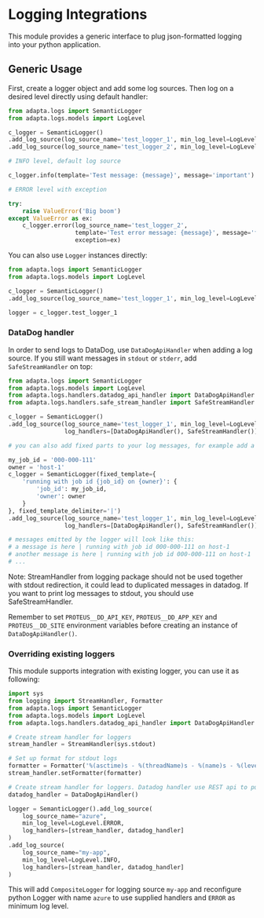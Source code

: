 # Logging Integrations

This module provides a generic interface to plug json-formatted logging into your python application.

## Generic Usage

First, create a logger object and add some log sources. Then log on a desired level directly using default handler:

```python
from adapta.logs import SemanticLogger
from adapta.logs.models import LogLevel

c_logger = SemanticLogger()
.add_log_source(log_source_name='test_logger_1', min_log_level=LogLevel.INFO, is_default=True)
.add_log_source(log_source_name='test_logger_2', min_log_level=LogLevel.ERROR)

# INFO level, default log source

c_logger.info(template='Test message: {message}', message='important')

# ERROR level with exception

try:
    raise ValueError('Big boom')
except ValueError as ex:
    c_logger.error(log_source_name='test_logger_2',
                   template='Test error message: {message}', message='failure',
                   exception=ex)
```

You can also use `Logger` instances directly:

```python
from adapta.logs import SemanticLogger
from adapta.logs.models import LogLevel

c_logger = SemanticLogger()
.add_log_source(log_source_name='test_logger_1', min_log_level=LogLevel.INFO, is_default=True)

logger = c_logger.test_logger_1
```

### DataDog handler

In order to send logs to DataDog, use `DataDogApiHandler` when adding a log source. If you still want messages
in `stdout` or `stderr`, add `SafeStreamHandler` on top:

```python
from adapta.logs import SemanticLogger
from adapta.logs.models import LogLevel
from adapta.logs.handlers.datadog_api_handler import DataDogApiHandler
from adapta.logs.handlers.safe_stream_handler import SafeStreamHandler

c_logger = SemanticLogger()
.add_log_source(log_source_name='test_logger_1', min_log_level=LogLevel.INFO,
                log_handlers=[DataDogApiHandler(), SafeStreamHandler()], is_default=True)

# you can also add fixed parts to your log messages, for example add a job execution id:

my_job_id = '000-000-111'
owner = 'host-1'
c_logger = SemanticLogger(fixed_template={
    'running with job id {job_id} on {owner}': {
        'job_id': my_job_id,
        'owner': owner
    }
}, fixed_template_delimiter='|')
.add_log_source(log_source_name='test_logger_1', min_log_level=LogLevel.INFO,
                log_handlers=[DataDogApiHandler(), SafeStreamHandler()], is_default=True)

# messages emitted by the logger will look like this:
# a message is here | running with job id 000-000-111 on host-1
# another message is here | running with job id 000-000-111 on host-1
# ...
```

Note: StreamHandler from logging package should not be used together with stdout redirection, it could lead
to duplicated messages in datadog. If you want to print log messages to stdout, you should use SafeStreamHandler.

Remember to set `PROTEUS__DD_API_KEY`, `PROTEUS__DD_APP_KEY` and `PROTEUS__DD_SITE` environment variables before creating an instance
of `DataDogApiHandler()`.

### Overriding existing loggers
This module supports integration with existing logger, you can use it as following:

```python
import sys
from logging import StreamHandler, Formatter
from adapta.logs import SemanticLogger
from adapta.logs.models import LogLevel
from adapta.logs.handlers.datadog_api_handler import DataDogApiHandler

# Create stream handler for loggers
stream_handler = StreamHandler(sys.stdout)

# Set up format for stdout logs
formatter = Formatter('%(asctime)s - %(threadName)s - %(name)s - %(levelname)s - %(message)s')
stream_handler.setFormatter(formatter)

# Create stream handler for loggers. Datadog handler use REST api to push log messages, so it do not need a formatter
datadog_handler = DataDogApiHandler()

logger = SemanticLogger().add_log_source(
    log_source_name="azure",
    min_log_level=LogLevel.ERROR,
    log_handlers=[stream_handler, datadog_handler]
)
.add_log_source(
    log_source_name="my-app",
    min_log_level=LogLevel.INFO,
    log_handlers=[stream_handler, datadog_handler]
)
```

This will add `CompositeLogger` for logging source `my-app` and reconfigure python Logger with name `azure` to use 
supplied handlers and `ERROR` as minimum log level.
